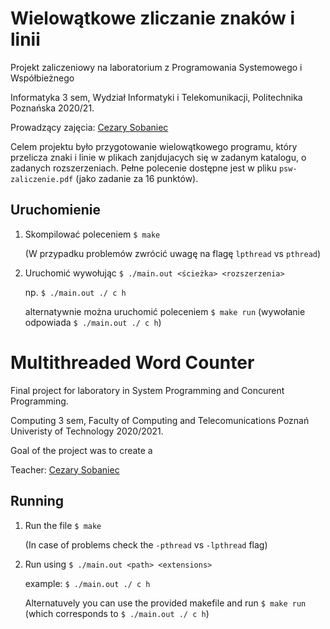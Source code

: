 # Wielowątkowe zliczanie znaków i linii

Projekt zaliczeniowy na laboratorium z Programowania Systemowego i Współbieżnego

Informatyka 3 sem, Wydział Informatyki i Telekomunikacji, Politechnika Poznańska 2020/21.

Prowadzący zajęcia: [Cezary Sobaniec](https://www.cs.put.poznan.pl/csobaniec/)

Celem projektu było przygotowanie wielowątkowego programu, który przelicza znaki i linie w plikach zanjdujacych się w zadanym katalogu, o zadanych rozszerzeniach. Pełne polecenie dostępne jest w pliku `psw-zaliczenie.pdf` (jako zadanie za 16 punktów).

## Uruchomienie

1. Skompilować poleceniem `$ make`

   (W przypadku problemów zwrócić uwagę na flagę `lpthread` vs `pthread`)

2. Uruchomić wywołując `$ ./main.out <ścieżka> <rozszerzenia>`

   np. `$ ./main.out ./ c h`

   alternatywnie można uruchomić poleceniem `$ make run` (wywołanie odpowiada `$ ./main.out ./ c h`)

# Multithreaded Word Counter

Final project for laboratory in System Programming and Concurent Programming.

Computing 3 sem, Faculty of Computing and Telecomunications Poznań Univeristy of Technology 2020/2021.

Goal of the project was to create a

Teacher: [Cezary Sobaniec](https://www.cs.put.poznan.pl/csobaniec/)

## Running

1. Run the file `$ make`

   (In case of problems check the `-pthread` vs `-lpthread` flag)

2. Run using `$ ./main.out <path> <extensions>`

   example: `$ ./main.out ./ c h`

   Alternatuvely you can use the provided makefile and run `$ make run` (which corresponds to `$ ./main.out ./ c h`)
